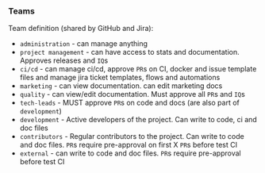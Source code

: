 ### Teams

Team definition (shared by GitHub and Jira):

 - `administration` - can manage anything
 - `project management` - can have access to stats and documentation. Approves releases and `IQ`s
 - `ci/cd` - can manage ci/cd, approve `PR`s on CI, docker and issue template files and manage jira ticket templates, flows and automations
 - `marketing` - can view documentation. can edit marketing docs
 - `quality` - can view/edit documentation. Must approve all `PR`s and `IQ`s
 - `tech-leads` - MUST approve `PR`s on code and docs (are also part of `development`)
 - `development` - Active developers of the project. Can write to code, ci and doc files
 - `contributors` - Regular contributors to the project. Can write to code and doc files. `PR`s require pre-approval on first X `PR`s before test CI
 - `external` - can write to code and doc files. `PR`s require pre-approval before test CI